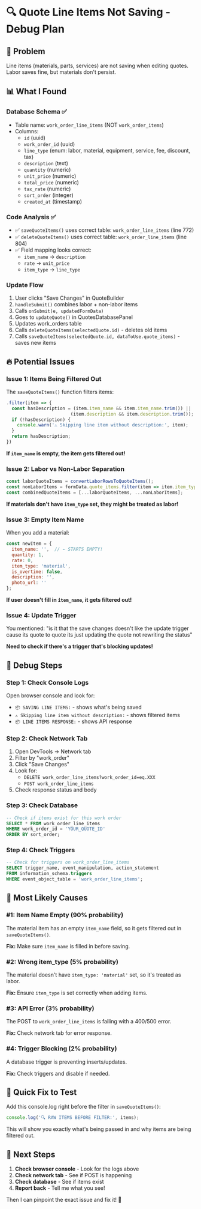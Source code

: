 # 🔍 Quote Line Items Not Saving - Debug Plan

## 🎯 Problem
Line items (materials, parts, services) are not saving when editing quotes. Labor saves fine, but materials don't persist.

## 📊 What I Found

### **Database Schema** ✅
- Table name: `work_order_line_items` (NOT `work_order_items`)
- Columns:
  - `id` (uuid)
  - `work_order_id` (uuid)
  - `line_type` (enum: labor, material, equipment, service, fee, discount, tax)
  - `description` (text)
  - `quantity` (numeric)
  - `unit_price` (numeric)
  - `total_price` (numeric)
  - `tax_rate` (numeric)
  - `sort_order` (integer)
  - `created_at` (timestamp)

### **Code Analysis** ✅
- ✅ `saveQuoteItems()` uses correct table: `work_order_line_items` (line 772)
- ✅ `deleteQuoteItems()` uses correct table: `work_order_line_items` (line 804)
- ✅ Field mapping looks correct:
  - `item_name` → `description`
  - `rate` → `unit_price`
  - `item_type` → `line_type`

### **Update Flow**
1. User clicks "Save Changes" in QuoteBuilder
2. `handleSubmit()` combines labor + non-labor items
3. Calls `onSubmit(e, updatedFormData)`
4. Goes to `updateQuote()` in QuotesDatabasePanel
5. Updates work_orders table
6. Calls `deleteQuoteItems(selectedQuote.id)` - deletes old items
7. Calls `saveQuoteItems(selectedQuote.id, dataToUse.quote_items)` - saves new items

## 🔥 Potential Issues

### **Issue 1: Items Being Filtered Out**
The `saveQuoteItems()` function filters items:
```javascript
.filter(item => {
  const hasDescription = (item.item_name && item.item_name.trim()) || 
                        (item.description && item.description.trim());
  if (!hasDescription) {
    console.warn('⚠️ Skipping line item without description:', item);
  }
  return hasDescription;
})
```

**If `item_name` is empty, the item gets filtered out!**

### **Issue 2: Labor vs Non-Labor Separation**
```javascript
const laborQuoteItems = convertLaborRowsToQuoteItems();
const nonLaborItems = formData.quote_items.filter(item => item.item_type !== 'labor');
const combinedQuoteItems = [...laborQuoteItems, ...nonLaborItems];
```

**If materials don't have `item_type` set, they might be treated as labor!**

### **Issue 3: Empty Item Name**
When you add a material:
```javascript
const newItem = {
  item_name: '',  // ← STARTS EMPTY!
  quantity: 1,
  rate: 0,
  item_type: 'material',
  is_overtime: false,
  description: '',
  photo_url: ''
};
```

**If user doesn't fill in `item_name`, it gets filtered out!**

### **Issue 4: Update Trigger**
You mentioned: "is it that the save changes doesn't like the update trigger cause its quote to quote its just updating the quote not rewriting the status"

**Need to check if there's a trigger that's blocking updates!**

## 🔧 Debug Steps

### **Step 1: Check Console Logs**
Open browser console and look for:
- `📦 SAVING LINE ITEMS:` - shows what's being saved
- `⚠️ Skipping line item without description:` - shows filtered items
- `📦 LINE ITEMS RESPONSE:` - shows API response

### **Step 2: Check Network Tab**
1. Open DevTools → Network tab
2. Filter by "work_order"
3. Click "Save Changes"
4. Look for:
   - `DELETE work_order_line_items?work_order_id=eq.XXX`
   - `POST work_order_line_items`
5. Check response status and body

### **Step 3: Check Database**
```sql
-- Check if items exist for this work order
SELECT * FROM work_order_line_items 
WHERE work_order_id = 'YOUR_QUOTE_ID'
ORDER BY sort_order;
```

### **Step 4: Check Triggers**
```sql
-- Check for triggers on work_order_line_items
SELECT trigger_name, event_manipulation, action_statement
FROM information_schema.triggers
WHERE event_object_table = 'work_order_line_items';
```

## 🎯 Most Likely Causes

### **#1: Item Name Empty (90% probability)**
The material item has an empty `item_name` field, so it gets filtered out in `saveQuoteItems()`.

**Fix:** Make sure `item_name` is filled in before saving.

### **#2: Wrong item_type (5% probability)**
The material doesn't have `item_type: 'material'` set, so it's treated as labor.

**Fix:** Ensure `item_type` is set correctly when adding items.

### **#3: API Error (3% probability)**
The POST to `work_order_line_items` is failing with a 400/500 error.

**Fix:** Check network tab for error response.

### **#4: Trigger Blocking (2% probability)**
A database trigger is preventing inserts/updates.

**Fix:** Check triggers and disable if needed.

## 🚀 Quick Fix to Test

Add this console.log right before the filter in `saveQuoteItems()`:

```javascript
console.log('🔍 RAW ITEMS BEFORE FILTER:', items);
```

This will show you exactly what's being passed in and why items are being filtered out.

## 📝 Next Steps

1. **Check browser console** - Look for the logs above
2. **Check network tab** - See if POST is happening
3. **Check database** - See if items exist
4. **Report back** - Tell me what you see!

Then I can pinpoint the exact issue and fix it! 🎯

